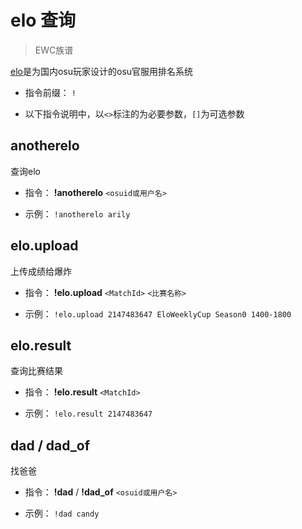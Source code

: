 # elo 查询

> EWC族谱

[elo](http://otsu.fun/)是为国内osu玩家设计的osu官服用排名系统

- 指令前缀： `!`

- 以下指令说明中，以`<>`标注的为必要参数，`[]`为可选参数

## anotherelo

查询elo

- 指令： **!anotherelo** `<osuid或用户名>`

- 示例： `!anotherelo arily`

## elo.upload

上传成绩给爆炸

- 指令： **!elo.upload** `<MatchId>` `<比赛名称>`

- 示例： `!elo.upload 2147483647 EloWeeklyCup Season0 1400-1800`

## elo.result

查询比赛结果

- 指令： **!elo.result** `<MatchId>`

- 示例： `!elo.result 2147483647`

## dad / dad_of

找爸爸

- 指令： **!dad** / **!dad_of** `<osuid或用户名>`

- 示例： `!dad candy`

